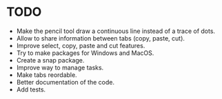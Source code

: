 # TODO
- Make the pencil tool draw a continuous line instead of a trace of dots.
- Allow to share information between tabs (copy, paste, cut).
- Improve select, copy, paste and cut features.
- Try to make packages for Windows and MacOS.
- Create a snap package.
- Improve way to manage tasks.
- Make tabs reordable.
- Better documentation of the code.
- Add tests.
